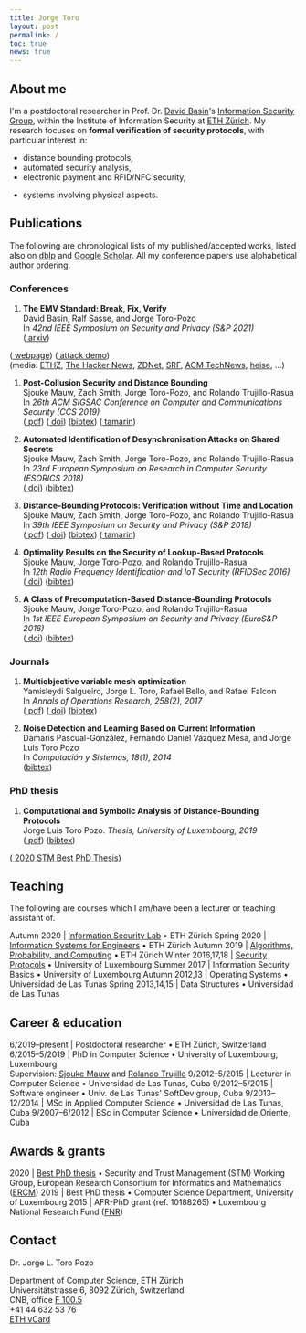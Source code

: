 ```yaml
---
title: Jorge Toro
layout: post
permalink: /
toc: true
news: true
---
```


## About me

I'm a postdoctoral researcher in Prof. Dr. [David Basin](https://www.inf.ethz.ch/personal/basin/)'s [Information Security Group](http://www.infsec.ethz.ch/), within the Institute of Information Security at [ETH Zürich](https://www.ethz.ch/en). My research focuses on **formal verification of security protocols**, with particular interest in:
* distance bounding protocols,
* automated security analysis,
* electronic payment and RFID/NFC security,
<!--* public key infrastructure (PKI),-->
* systems involving physical aspects.

<!--I'm currently TA for [Information Systems for Engineers](https://www.systems.ethz.ch/courses/spring2020/ise).-->

## Publications

The following are chronological lists of my published/accepted works, listed also on [dblp](https://dblp.org/search?q=jorge%20toro-pozo) and [Google Scholar](https://scholar.google.com/citations?user=VKzT5JwAAAAJ). All my conference papers use alphabetical author ordering.

### Conferences

1. **The EMV Standard: Break, Fix, Verify**<br>
David Basin, Ralf Sasse, and Jorge Toro-Pozo<br>
In *42nd IEEE Symposium on Security and Privacy (S&P 2021)*<br>
([<i class='far fa-file-pdf size-point-9'></i> arxiv](https://arxiv.org/pdf/2006.08249.pdf))
<!--([<i class='fas fa-link size-point-8'></i> doi]()) -->
<!--([bibtex]()) -->
([<i class='fas fa-link size-point-8'></i> webpage](https://emvrace.github.io/))
([<i class='fa fa-youtube-play size-point-8'></i> attack demo](https://youtu.be/JyUsMLxCCt8))<br>
(media: [ETHZ](https://ethz.ch/en/news-and-events/eth-news/news/2020/09/outsmarting-the-pin-code.html), [The Hacker News](https://thehackernews.com/2020/09/emv-payment-card-pin-hacking.html), [ZDNet](https://www.zdnet.com/article/academics-bypass-pins-for-visa-contactless-payments/), [SRF](https://www.srf.ch/news/schweiz/eth-forscher-warnen-sicherheitsluecke-bei-visa-kreditkarten-entdeckt), [ACM TechNews](https://technews.acm.org/archives.cfm?fo=2020-09-sep/sep-04-2020.html), [heise](https://www.heise.de/security/meldung/Zahlen-ohne-PIN-Forscher-knacken-Visas-NFC-Bezahlfunktion-4881555.html), ...)

1. **Post-Collusion Security and Distance Bounding**<br>
Sjouke Mauw, Zach Smith, Jorge Toro-Pozo, and Rolando Trujillo-Rasua<br>
In *26th ACM SIGSAC Conference on Computer and Communications Security (CCS 2019)*<br>
([<i class='far fa-file-pdf size-point-9'></i> pdf](/assets/files/papers/CCS19.pdf)) 
([<i class='fas fa-link size-point-8'></i> doi](https://doi.org/10.1145/3319535.3345651)) 
([bibtex](https://dblp.uni-trier.de/rec/bibtex/conf/ccs/MauwSTT19)) 
([<i class='fab fa-github size-point-9'></i> tamarin](https://github.com/jorgetp/dbverify))

1. **Automated Identification of Desynchronisation Attacks on Shared Secrets**<br>
Sjouke Mauw, Zach Smith, Jorge Toro-Pozo, and Rolando Trujillo-Rasua<br>
In *23rd European Symposium on Research in Computer Security (ESORICS 2018)*<br>
([<i class='fas fa-link size-point-8'></i> doi](https://doi.org/10.1007/978-3-319-99073-6_20)) 
([bibtex](https://dblp.uni-trier.de/rec/bibtex/conf/esorics/MauwSTT18))

1. **Distance-Bounding Protocols: Verification without Time and Location**<br>
Sjouke Mauw, Zach Smith, Jorge Toro-Pozo, and Rolando Trujillo-Rasua<br>
In *39th IEEE Symposium on Security and Privacy (S&P 2018)*<br>
([<i class='far fa-file-pdf size-point-9'></i> pdf](/assets/files/papers/SP18.pdf)) 
([<i class='fas fa-link size-point-8'></i> doi](https://doi.org/10.1109/SP.2018.00001)) 
([bibtex](https://dblp.uni-trier.de/rec/bibtex/conf/sp/MauwSTT18)) 
([<i class='fab fa-github size-point-9'></i> tamarin](https://github.com/jorgetp/dbverify))

1. **Optimality Results on the Security of Lookup-Based Protocols**<br>
Sjouke Mauw, Jorge Toro-Pozo, and Rolando Trujillo-Rasua<br>
In *12th Radio Frequency Identification and IoT Security (RFIDSec 2016)*<br>
([<i class='fas fa-link size-point-8'></i> doi](https://doi.org/10.1007/978-3-319-62024-4_10)) 
([bibtex](https://dblp.uni-trier.de/rec/bibtex/conf/rfidsec/MauwTT16))

1. **A Class of Precomputation-Based Distance-Bounding Protocols**<br>
Sjouke Mauw, Jorge Toro-Pozo, and Rolando Trujillo-Rasua<br>
In *1st IEEE European Symposium on Security and Privacy (EuroS&P 2016)*<br>
([<i class='fas fa-link size-point-8'></i> doi](https://doi.org/10.1109/EuroSP.2016.19)) 
([bibtex](https://dblp.uni-trier.de/rec/bibtex/conf/eurosp/MauwTT16))

### Journals

1. **Multiobjective variable mesh optimization**<br>
Yamisleydi Salgueiro, Jorge L. Toro, Rafael Bello, and Rafael Falcon<br>
In *Annals of Operations Research, 258(2), 2017*<br>
([<i class='far fa-file-pdf size-point-9'></i> pdf](/assets/files/papers/MOVMO.pdf)) 
([<i class='fas fa-link size-point-8'></i> doi](https://doi.org/10.1007/s10479-016-2221-5)) 
([bibtex](https://dblp.uni-trier.de/rec/bibtex/journals/anor/SalgueiroTBF17))

1. **Noise Detection and Learning Based on Current Information**<br>
Damaris Pascual-González, Fernando Daniel Vázquez Mesa, and Jorge Luis Toro Pozo<br>
In *Computación y Sistemas, 18(1), 2014*<br>
([bibtex](https://dblp.uni-trier.de/rec/bibtex/journals/cys/Pascual-GonzalezMP14))

### PhD thesis

1. **Computational and Symbolic Analysis of Distance-Bounding Protocols**<br>
Jorge Luis Toro Pozo. *Thesis, University of Luxembourg, 2019*<br>
([<i class='far fa-file-pdf size-point-9'></i> pdf](/assets/files/thesis/thesis-jorge.pdf)) 
([bibtex](https://dblp.org/rec/phd/basesearch/Pozo19.html?view=bibtex)) 
<!--([<i class='fas fa-link size-point-8'></i> permalink](http://hdl.handle.net/10993/39506)) -->
([<i class='fas fa-award size-point-9'></i> 2020 STM Best PhD Thesis](https://www.iit.cnr.it/STM-WG/contentpage06.html))

## Teaching

The following are courses which I am/have been a lecturer or teaching assistant of.

Autumn 2020 | [Information Security Lab](https://appliedcrypto.ethz.ch/education/courses/isl-autumn2020.html) &#8226; ETH Zürich
Spring 2020 | [Information Systems for Engineers](https://www.systems.ethz.ch/courses/spring2020/ise) &#8226; ETH Zürich
Autumn 2019 | [Algorithms, Probability, and Computing](https://www.ti.inf.ethz.ch/ew/courses/APC19/index.html) &#8226; ETH Zürich
Winter 2016,17,18 | [Security Protocols](https://satoss.uni.lu/courses/securityprotocols/) &#8226; University of Luxembourg
Summer 2017 | Information Security Basics &#8226; University of Luxembourg
Autumn 2012,13 | Operating Systems &#8226; Universidad de Las Tunas
Spring 2013,14,15 | Data Structures &#8226; Universidad de Las Tunas

## Career & education

6/2019–present | Postdoctoral researcher &#8226; ETH Zürich, Switzerland
6/2015–5/2019 | PhD in Computer Science &#8226; University of Luxembourg, Luxembourg<br>Supervision: [Sjouke Mauw](https://satoss.uni.lu/sjouke/) and [Rolando Trujillo](https://www.deakin.edu.au/about-deakin/people/rolando-trujillo-rasua)
9/2012–5/2015 | Lecturer in Computer Science &#8226; Universidad de Las Tunas, Cuba
9/2012–5/2015 | Software engineer &#8226; Univ. de Las Tunas' SoftDev group, Cuba
9/2013–12/2014 | MSc in Applied Computer Science &#8226; Universidad de Las Tunas, Cuba
9/2007–6/2012 | BSc in Computer Science &#8226; Universidad de Oriente, Cuba

## Awards & grants

2020 | [<i class='fas fa-award size-point-9'></i> Best PhD thesis](https://www.iit.cnr.it/STM-WG/contentpage06.html) &#8226; Security and Trust Management (STM) Working Group, European Research Consortium for Informatics and Mathematics ([ERCM](https://www.ercim.eu/))
2019 | <i class='fas fa-award size-point-9'></i> Best PhD thesis &#8226; Computer Science Department, University of Luxembourg
2015 | AFR-PhD grant (ref. 10188265) &#8226; Luxembourg National Research Fund ([FNR](https://www.fnr.lu/))

## Contact

Dr. Jorge L. Toro Pozo<br>
<!--Institute of Information Security<br>-->
Department of Computer Science, ETH Zürich<br>
<i class='fa fa-map-marker'></i> Universitätstrasse 6, 8092 Zürich, Switzerland<br>
<i class='fas fa-building size-point-9'></i> CNB, office [F 100.5](http://www.rauminfo.ethz.ch/Rauminfo/grundrissplan.gif?gebaeude=CNB&geschoss=F&raumNr=100.5&)<br>
<i class='fa fa-phone'> </i> +41 44 632 53 76‬<br>
<i class='fas fa-address-card'></i> [ETH vCard](https://infsec.ethz.ch/people/detail/Toro%20Pozo.vcard.vcf?persid=260607&addressType=5)‬
